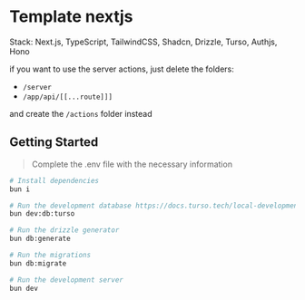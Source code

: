 # Template nextjs

Stack: Next.js, TypeScript, TailwindCSS, Shadcn, Drizzle, Turso, Authjs, Hono

if you want to use the server actions, just delete the folders:
- `/server`
- `/app/api/[[...route]]]`

and create the `/actions` folder instead

## Getting Started

> Complete the .env file with the necessary information

```bash
# Install dependencies
bun i

# Run the development database https://docs.turso.tech/local-development (only in development)
bun dev:db:turso

# Run the drizzle generator
bun db:generate

# Run the migrations
bun db:migrate

# Run the development server
bun dev
```

